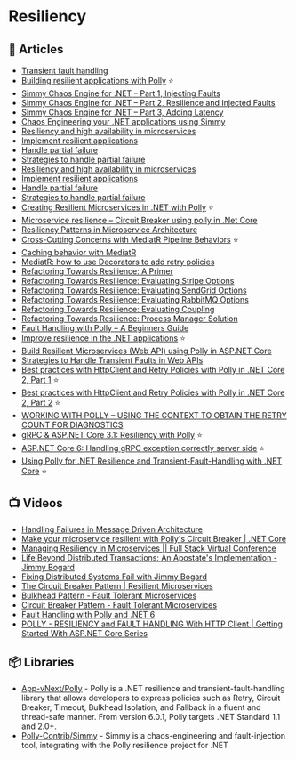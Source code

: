 # Resiliency

## 📕 Articles
- [Transient fault handling](https://docs.microsoft.com/en-us/azure/architecture/best-practices/transient-faults)
- [Building resilient applications with Polly](http://elvanydev.com/resilience-with-polly/) ⭐
- [Simmy Chaos Engine for .NET – Part 1, Injecting Faults](https://nodogmablog.bryanhogan.net/2019/07/simmy-chaos-engine-for-net-part-1-injecting-faults/)
- [Simmy Chaos Engine for .NET – Part 2, Resilience and Injected Faults](https://nodogmablog.bryanhogan.net/2019/07/simmy-chaos-engine-for-net-part-2-resilience-and-injected-faults/)
- [Simmy Chaos Engine for .NET – Part 3, Adding Latency](https://nodogmablog.bryanhogan.net/2019/08/simmy-chaos-engine-for-net-part-3-adding-latency/)
- [Chaos Engineering your .NET applications using Simmy](http://josephwoodward.co.uk/2020/01/chaos-engineering-your-dot-net-application-simmy)
- [Resiliency and high availability in microservices](https://docs.microsoft.com/en-us/dotnet/architecture/microservices/architect-microservice-container-applications/resilient-high-availability-microservices)
- [Implement resilient applications](https://docs.microsoft.com/en-us/dotnet/architecture/microservices/implement-resilient-applications/)
- [Handle partial failure](https://docs.microsoft.com/en-us/dotnet/architecture/microservices/implement-resilient-applications/handle-partial-failure)
- [Strategies to handle partial failure](https://docs.microsoft.com/en-us/dotnet/architecture/microservices/implement-resilient-applications/partial-failure-strategies)
- [Resiliency and high availability in microservices](https://docs.microsoft.com/en-us/dotnet/architecture/microservices/architect-microservice-container-applications/resilient-high-availability-microservices)
- [Implement resilient applications](https://docs.microsoft.com/en-us/dotnet/architecture/microservices/implement-resilient-applications/)
- [Handle partial failure](https://docs.microsoft.com/en-us/dotnet/architecture/microservices/implement-resilient-applications/handle-partial-failure)
- [Strategies to handle partial failure](https://docs.microsoft.com/en-us/dotnet/architecture/microservices/implement-resilient-applications/partial-failure-strategies)
- [Creating Resilient Microservices in .NET with Polly](https://code-maze.com/creating-resilient-microservices-in-net-with-polly/) ⭐
- [Microservice resilience – Circuit Breaker using polly in .Net Core](https://dotnetcorecentral.com/blog/microservice-resilience-circuit-breaker-using-polly-in-net-core/)
- [Resiliency Patterns in Microservice Architecture](https://www.gokhan-gokalp.com/en/resiliency-patterns-in-microservice-architecture/)
- [Cross-Cutting Concerns with MediatR Pipeline Behaviors](https://anderly.com/2019/12/12/cross-cutting-concerns-with-mediatr-pipeline-behaviors/) ⭐
- [Caching behavior with MediatR](https://fredrikronnehag.netlify.app/caching-mediatr/)
- [MediatR: how to use Decorators to add retry policies](https://www.davidguida.net/mediatr-how-to-use-decorators-to-add-retry-policies/)
- [Refactoring Towards Resilience: A Primer](https://jimmybogard.com/refactoring-towards-resilience-a-primer/)
- [Refactoring Towards Resilience: Evaluating Stripe Options](https://jimmybogard.com/refactoring-towards-resilience-evaluating-stripe-options/)
- [Refactoring Towards Resilience: Evaluating SendGrid Options](https://jimmybogard.com/refactoring-towards-resilience-evaluating-sendgrid-options/)
- [Refactoring Towards Resilience: Evaluating RabbitMQ Options](https://jimmybogard.com/refactoring-towards-resilience-evaluating-rabbitmq-options/)
- [Refactoring Towards Resilience: Evaluating Coupling](https://jimmybogard.com/refactoring-towards-resilience-evaluating-coupling/)
- [Refactoring Towards Resilience: Process Manager Solution](https://jimmybogard.com/refactoring-towards-resilience-process-manager-solution/)
- [Fault Handling with Polly – A Beginners Guide](https://dotnetplaybook.com/fault-handling-with-polly-a-beginners-guide/)
- [Improve resilience in the .NET applications](https://medium.com/@emanuele.bucarelli/improve-resilience-in-the-net-application-80adda2c7710) ⭐
- [Build Resilient Microservices (Web API) using Polly in ASP.NET Core](https://procodeguide.com/programming/polly-in-aspnet-core/)
- [Strategies to Handle Transient Faults in Web APIs](https://www.dotnetnakama.com/blog/strategies-to-handle-transient-faults-in-web-apis/)
- [Best practices with HttpClient and Retry Policies with Polly in .NET Core 2, Part 1](http://anthonygiretti.com/2019/03/26/best-practices-with-httpclient-and-retry-policies-with-polly-in-net-core-2-part-1/) ⭐
- [Best practices with HttpClient and Retry Policies with Polly in .NET Core 2, Part 2](https://anthonygiretti.com/2019/03/26/best-practices-with-httpclient-and-retry-policies-with-polly-in-net-core-2-part-2/) ⭐
- [WORKING WITH POLLY – USING THE CONTEXT TO OBTAIN THE RETRY COUNT FOR DIAGNOSTICS](https://www.stevejgordon.co.uk/polly-using-context-to-obtain-retry-count-diagnostics)
- [gRPC & ASP.NET Core 3.1: Resiliency with Polly](https://anthonygiretti.com/2020/03/31/grpc-asp-net-core-3-1-resiliency-with-polly/) ⭐
- [ASP.NET Core 6: Handling gRPC exception correctly server side](https://anthonygiretti.com/2022/08/28/asp-net-core-6-handling-grpc-exception-correctly-server-side/) ⭐
- [Using Polly for .NET Resilience and Transient-Fault-Handling with .NET Core](https://www.telerik.com/blogs/using-polly-for-net-resilience-and-transient-fault-handling-with-net-core) ⭐

## 📺 Videos
- [Handling Failures in Message Driven Architecture](https://www.youtube.com/watch?v=SesEYHGhlLQ)
- [Make your microservice resilient with Polly's Circuit Breaker | .NET Core](https://www.youtube.com/watch?v=JljTcjt798c)
- [Managing Resiliency in Microservices || Full Stack Virtual Conference](https://www.youtube.com/watch?v=DTFvQqQBN2c)
- [Life Beyond Distributed Transactions: An Apostate's Implementation - Jimmy Bogard](https://www.youtube.com/watch?v=AUrKofVRHV4)
- [Fixing Distributed Systems Fail with Jimmy Bogard](https://www.youtube.com/watch?v=p0M1rrmfrWg)
- [The Circuit Breaker Pattern | Resilient Microservices](https://www.youtube.com/watch?v=5_Bt_OEg0no)
- [Bulkhead Pattern - Fault Tolerant Microservices](https://www.youtube.com/watch?v=R2FT5edyKOg)
- [Circuit Breaker Pattern - Fault Tolerant Microservices](https://www.youtube.com/watch?v=ADHcBxEXvFA)
- [Fault Handling with Polly and .NET 6](https://www.youtube.com/watch?v=DSMdUvL8N30)
- [POLLY - RESILIENCY and FAULT HANDLING With HTTP Client | Getting Started With ASP.NET Core Series](https://www.youtube.com/watch?v=z6YcU0PW_9E)

## 📦 Libraries
- [App-vNext/Polly](https://github.com/App-vNext/Polly) - Polly is a .NET resilience and transient-fault-handling library that allows developers to express policies such as Retry, Circuit Breaker, Timeout, Bulkhead Isolation, and Fallback in a fluent and thread-safe manner. From version 6.0.1, Polly targets .NET Standard 1.1 and 2.0+.
- [Polly-Contrib/Simmy](https://github.com/Polly-Contrib/Simmy) - Simmy is a chaos-engineering and fault-injection tool, integrating with the Polly resilience project for .NET